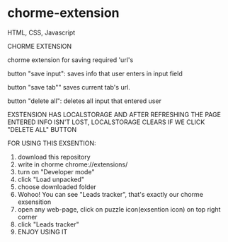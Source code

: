 # chorme-extension

HTML, CSS, Javascript

CHORME EXTENSION

chorme extension for saving required 'url's 

button "save input": saves info that user enters in input field

button "save tab"" saves current tab's url.

button "delete all": deletes all input that entered user

EXSTENSION HAS LOCALSTORAGE AND AFTER REFRESHING THE PAGE ENTERED INFO ISN'T LOST, LOCALSTORAGE CLEARS IF WE CLICK "DELETE ALL" BUTTON

FOR USING THIS EXSENTION: 
1. download this repository
2. write in chorme chrome://extensions/
3. turn on "Developer mode"
4. click "Load unpacked"
5. choose downloaded folder
6. Wohoo! You can see "Leads tracker", that's exactly our chorme exsensition
7. open any web-page, click on puzzle icon(exsention icon) on top right corner
8. click "Leads tracker"
9. ENJOY USING IT
